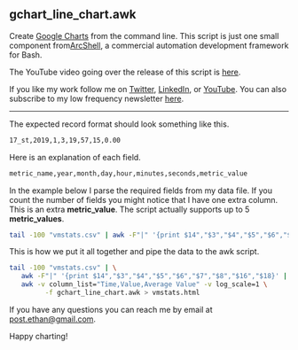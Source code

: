 
## gchart_line_chart.awk

Create [Google Charts](https://developers.google.com/chart/) from the command line. This script is just one small component from[ArcShell](https://arclogicsoftware.com/arcshell), a commercial automation development framework for Bash.

The YouTube video going over the release of this script is [here](https://youtu.be/otCuhDZjfAY).

If you like my work follow me on [Twitter](https://twitter.com/), [LinkedIn](http://bit.ly/ethan_ray_post), or [YouTube](https://www.youtube.com/channel/UCpra53Vkmw5xdyOiEpaf_Kw). You can also subscribe to my low frequency newsletter [here](https://bit.ly/ethansnewsletter).  

----

The expected record format should look something like this.
 ```bash
 17_st,2019,1,3,19,57,15,0.00
 ```
Here is an explanation of each field.
```bash
metric_name,year,month,day,hour,minutes,seconds,metric_value
```
In the example below I parse the required fields from my data file. If you count the number of fields you might notice that I  have one extra column. This is an extra **metric_value**. The script actually supports up to 5 **metric_values**.
```bash
tail -100 "vmstats.csv" | awk -F"|" '{print $14","$3","$4","$5","$6","$7","$8","$16","$18}'
```
This is how we put it all together and pipe the data to the  awk script.
```bash
tail -100 "vmstats.csv" | \
   awk -F"|" '{print $14","$3","$4","$5","$6","$7","$8","$16","$18}' | \
   awk -v column_list="Time,Value,Average Value" -v log_scale=1 \
         -f gchart_line_chart.awk > vmstats.html
```
If you have any questions you can reach me by email at post.ethan@gmail.com.

Happy charting!


